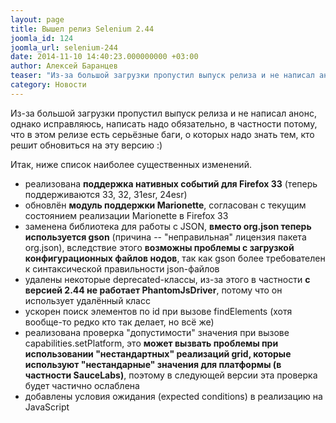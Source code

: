 ```yaml
---
layout: page
title: Вышел релиз Selenium 2.44
joomla_id: 124
joomla_url: selenium-244
date: 2014-11-10 14:40:23.000000000 +03:00
author: Алексей Баранцев
teaser: "Из-за большой загрузки пропустил выпуск релиза и не написал анонс, однако исправляюсь, написать надо обязательно, в частности потому, что в этом релизе есть серьёзные баги, о которых надо знать тем, кто решит обновиться на эту версию :)"
category: Новости
---
```

<p>Из-за большой загрузки пропустил выпуск релиза и не написал анонс, однако исправляюсь, написать надо обязательно, в частности потому, что в этом релизе есть серьёзные баги, о которых надо знать тем, кто решит обновиться на эту версию :)</p>
<p>Итак, ниже список наиболее существенных изменений.</p>
<ul>
<li>реализована <strong>поддержка нативных событий для Firefox 33</strong> (теперь поддерживаются 33, 32, 31esr, 24esr)</li>
<li>обновлён <strong>модуль поддержки Marionette</strong>, согласован с текущим состоянием реализации Marionette в Firefox 33</li>
<li>заменена библиотека для работы с JSON, <strong>вместо org.json теперь используется gson</strong> (причина -- "неправильная" лицензия пакета org.json), вследствие этого <strong>возможны проблемы с загрузкой конфигурационных файлов нодов</strong>, так как gson более требователен к синтаксической правильности json-файлов</li>
<li>удалены некоторые deprecated-классы, из-за этого в частности <strong>с версией 2.44 не работает PhantomJsDriver</strong>, потому что он использует удалённый класс</li>
<li>ускорен поиск элементов по id при вызове findElements (хотя вообще-то редко кто так делает, но всё же)</li>
<li>реализована проверка "допустимости" значения при вызове capabilities.setPlatform, это <strong>может вызвать проблемы при использовании "нестандартных" реализаций grid, которые используют "нестандарные" значения для платформы (в частности SauceLabs)</strong>, поэтому в следующей версии эта проверка будет частично ослаблена</li>
<li>добавлены условия ожидания (expected conditions) в реализацию на JavaScript</li>
</ul>
